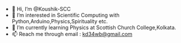 - 👋 Hi, I’m @Koushik-SCC
- 👀 I’m interested in Scientific Computing with Python,Arduino,Physics,Spirituality etc.
- 🌱 I’m currently learning Physics at Scottish Church College,Kolkata.
- 📫 Reach me through email : kd34wb@gmail.com

<!---
Koushik-SCC/Koushik-SCC is a ✨ special ✨ repository because its `README.md` (this file) appears on your GitHub profile.
You can click the Preview link to take a look at your changes.
--->
